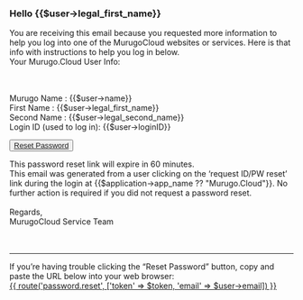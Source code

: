 ### Hello {{$user->legal_first_name}}
<p>You are receiving this email because you requested more information to help you log into one of the MurugoCloud websites or services.
Here is that info with instructions to help you log in below.<br>
Your Murugo.Cloud User Info:</p>
<br><br>
Murugo Name : {{$user->name}}
<br>
First Name : {{$user->legal_first_name}}
<br>
Second Name : {{$user->legal_second_name}}
<br>
Login ID (used to log in): {{$user->loginID}}

<button><a href="{{ route('password.reset', ['token' => $token, 'email' => $user->email]) }}" class="btn resetpwd-button-link">Reset Password</a></button>

This password reset link will expire in 60 minutes.<br>
This email was generated from a user clicking on the ‘request ID/PW reset’ link during the login at {{$application->app_name ?? "Murugo.Cloud"}}. No further action is required if you did not request a password reset.
<br><br>
Regards,<br>
MurugoCloud Service Team<br><br><br>
<hr>
If you’re having trouble clicking the “Reset Password” button, copy and paste the URL below into your web browser:<br>
<a href="{{ route('password.reset', ['token' => $token, 'email' => $user->email]) }}" class="btn btn-link resetpwd-button">{{ route('password.reset', ['token' => $token, 'email' => $user->email]) }}</a>
